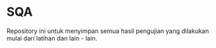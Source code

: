# SQA

Repository ini  untuk menyimpan semua hasil pengujian yang dilakukan mulai dari latihan dan lain - lain.

